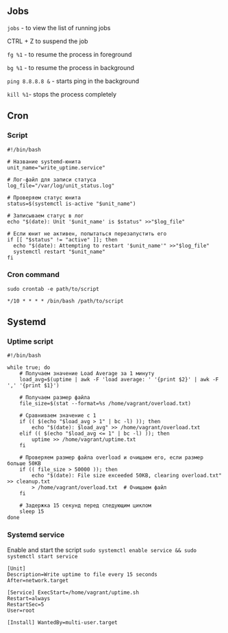 ## Jobs

`jobs` - to view the list of running jobs

CTRL + Z to suspend the job

`fg %1` - to resume the process in foreground

`bg %1` - to resume the process in background

`ping 8.8.8.8 &` - starts ping in the background

`kill %1`- stops the process completely

## Cron

### Script

```
#!/bin/bash

# Название systemd-юнита
unit_name="write_uptime.service"

# Лог-файл для записи статуса
log_file="/var/log/unit_status.log"

# Проверяем статус юнита
status=$(systemctl is-active "$unit_name")

# Записываем статус в лог
echo "$(date): Unit '$unit_name' is $status" >>"$log_file"

# Если юнит не активен, попытаться перезапустить его
if [[ "$status" != "active" ]]; then
  echo "$(date): Attempting to restart '$unit_name'" >>"$log_file"
  systemctl restart "$unit_name"
fi
```

### Cron command

```
sudo crontab -e path/to/script

*/10 * * * * /bin/bash /path/to/script
```

## Systemd

### Uptime script

```
#!/bin/bash

while true; do
    # Получаем значение Load Average за 1 минуту
    load_avg=$(uptime | awk -F 'load average: ' '{print $2}' | awk -F ',' '{print $1}')
    
    # Получаем размер файла
    file_size=$(stat --format=%s /home/vagrant/overload.txt)

    # Сравниваем значение с 1
    if (( $(echo "$load_avg > 1" | bc -l) )); then
        echo "$(date): $load_avg" >> /home/vagrant/overload.txt
    elif (( $(echo "$load_avg <= 1" | bc -l) )); then
        uptime >> /home/vagrant/uptime.txt
    fi

    # Проверяем размер файла overload и очищаем его, если размер больше 50KB
    if (( file_size > 50000 )); then
        echo "$(date): File size exceeded 50KB, clearing overload.txt" >> cleanup.txt
        > /home/vagrant/overload.txt  # Очищаем файл
    fi

    # Задержка 15 секунд перед следующим циклом
    sleep 15
done
```

### Systemd service

Enable and start the script `sudo systemctl enable service && sudo systemctl start service`

```
[Unit] 
Description=Write uptime to file every 15 seconds 
After=network.target 

[Service] ExecStart=/home/vagrant/uptime.sh 
Restart=always 
RestartSec=5 
User=root 

[Install] WantedBy=multi-user.target


